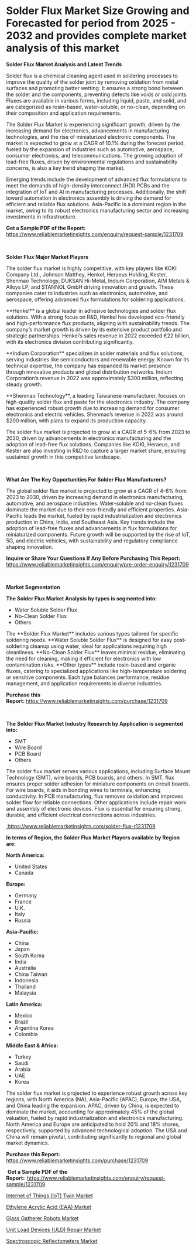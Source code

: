 <p><h1>Solder Flux Market Size Growing and Forecasted for period from 2025 - 2032 and provides complete market analysis of this market</h1></p><p><strong>Solder Flux Market Analysis and Latest Trends</strong></p>
<p><p>Solder flux is a chemical cleaning agent used in soldering processes to improve the quality of the solder joint by removing oxidation from metal surfaces and promoting better wetting. It ensures a strong bond between the solder and the components, preventing defects like voids or cold joints. Fluxes are available in various forms, including liquid, paste, and solid, and are categorized as rosin-based, water-soluble, or no-clean, depending on their composition and application requirements.</p><p>The Solder Flux Market is experiencing significant growth, driven by the increasing demand for electronics, advancements in manufacturing technologies, and the rise of miniaturized electronic components. The market is expected to grow at a CAGR of 10.1% during the forecast period, fueled by the expansion of industries such as automotive, aerospace, consumer electronics, and telecommunications. The growing adoption of lead-free fluxes, driven by environmental regulations and sustainability concerns, is also a key trend shaping the market.</p><p>Emerging trends include the development of advanced flux formulations to meet the demands of high-density interconnect (HDI) PCBs and the integration of IoT and AI in manufacturing processes. Additionally, the shift toward automation in electronics assembly is driving the demand for efficient and reliable flux solutions. Asia-Pacific is a dominant region in the market, owing to its robust electronics manufacturing sector and increasing investments in infrastructure.</p></p>
<p><strong>Get a Sample PDF of the Report:&nbsp;</strong> <a href="https://www.reliablemarketinsights.com/enquiry/request-sample/1231709?utm_campaign=2106&utm_medium=2&utm_source=Github&utm_content=ia&utm_term=26012025&utm_id=solder-flux">https://www.reliablemarketinsights.com/enquiry/request-sample/1231709</a></p>
<p>&nbsp;</p>
<p><strong>Solder Flux Major Market Players</strong></p>
<p><p>The solder flux market is highly competitive, with key players like KOKI Company Ltd., Johnson Matthey, Henkel, Heraeus Holding, Kester, Shenmao Technology, DUKSAN Hi-Metal, Indium Corporation, AIM Metals & Alloys LP, and STANNOL GmbH driving innovation and growth. These companies cater to industries such as electronics, automotive, and aerospace, offering advanced flux formulations for soldering applications.</p><p>**Henkel** is a global leader in adhesive technologies and solder flux solutions. With a strong focus on R&D, Henkel has developed eco-friendly and high-performance flux products, aligning with sustainability trends. The company’s market growth is driven by its extensive product portfolio and strategic partnerships. Henkel’s sales revenue in 2022 exceeded €22 billion, with its electronics division contributing significantly.</p><p>**Indium Corporation** specializes in solder materials and flux solutions, serving industries like semiconductors and renewable energy. Known for its technical expertise, the company has expanded its market presence through innovative products and global distribution networks. Indium Corporation’s revenue in 2022 was approximately $300 million, reflecting steady growth.</p><p>**Shenmao Technology**, a leading Taiwanese manufacturer, focuses on high-quality solder flux and paste for the electronics industry. The company has experienced robust growth due to increasing demand for consumer electronics and electric vehicles. Shenmao’s revenue in 2022 was around $200 million, with plans to expand its production capacity.</p><p>The solder flux market is projected to grow at a CAGR of 5-6% from 2023 to 2030, driven by advancements in electronics manufacturing and the adoption of lead-free flux solutions. Companies like KOKI, Heraeus, and Kester are also investing in R&D to capture a larger market share, ensuring sustained growth in this competitive landscape.</p></p>
<p>&nbsp;</p>
<p><strong>What Are The Key Opportunities For Solder Flux Manufacturers?</strong></p>
<p><p>The global solder flux market is projected to grow at a CAGR of 4-6% from 2023 to 2030, driven by increasing demand in electronics manufacturing, automotive, and aerospace industries. Water-soluble and no-clean fluxes dominate the market due to their eco-friendly and efficient properties. Asia-Pacific leads the market, fueled by rapid industrialization and electronics production in China, India, and Southeast Asia. Key trends include the adoption of lead-free fluxes and advancements in flux formulations for miniaturized components. Future growth will be supported by the rise of IoT, 5G, and electric vehicles, with sustainability and regulatory compliance shaping innovation.</p></p>
<p><strong>Inquire or Share Your Questions If Any Before Purchasing This Report:</strong> <a href="https://www.reliablemarketinsights.com/enquiry/pre-order-enquiry/1231709?utm_campaign=2106&utm_medium=2&utm_source=Github&utm_content=ia&utm_term=26012025&utm_id=solder-flux">https://www.reliablemarketinsights.com/enquiry/pre-order-enquiry/1231709</a></p>
<p>&nbsp;</p>
<p><strong>Market Segmentation</strong></p>
<p><strong>The Solder Flux Market Analysis by types is segmented into:</strong></p>
<p><ul><li>Water Soluble Solder Flux</li><li>No-Clean Solder Flux</li><li>Others</li></ul></p>
<p><p>The **Solder Flux Market** includes various types tailored for specific soldering needs. **Water Soluble Solder Flux** is designed for easy post-soldering cleanup using water, ideal for applications requiring high cleanliness. **No-Clean Solder Flux** leaves minimal residue, eliminating the need for cleaning, making it efficient for electronics with low contamination risks. **Other types** include rosin-based and organic fluxes, catering to specialized applications like high-temperature soldering or sensitive components. Each type balances performance, residue management, and application requirements in diverse industries.</p></p>
<p><strong>Purchase this Report:&nbsp;</strong><a href="https://www.reliablemarketinsights.com/purchase/1231709?utm_campaign=2106&utm_medium=2&utm_source=Github&utm_content=ia&utm_term=26012025&utm_id=solder-flux">https://www.reliablemarketinsights.com/purchase/1231709</a></p>
<p>&nbsp;</p>
<p><strong>The Solder Flux Market Industry Research by Application is segmented into:</strong></p>
<p><ul><li>SMT</li><li>Wire Board</li><li>PCB Board</li><li>Others</li></ul></p>
<p><p>The solder flux market serves various applications, including Surface Mount Technology (SMT), wire boards, PCB boards, and others. In SMT, flux ensures proper solder adhesion for miniature components on circuit boards. For wire boards, it aids in bonding wires to terminals, enhancing conductivity. In PCB manufacturing, flux removes oxidation and improves solder flow for reliable connections. Other applications include repair work and assembly of electronic devices. Flux is essential for ensuring strong, durable, and efficient electrical connections across industries.</p></p>
<p><a href="https://www.reliablemarketinsights.com/solder-flux-r1231709?utm_campaign=2106&utm_medium=2&utm_source=Github&utm_content=ia&utm_term=26012025&utm_id=solder-flux">&nbsp;https://www.reliablemarketinsights.com/solder-flux-r1231709</a></p>
<p><strong>In terms of Region, the Solder Flux Market Players available by Region are:</strong></p>
<p>
    <p> <strong> North America: </strong>
        <ul>
            <li>United States</li>
            <li>Canada</li>
        </ul>
        </p> 
    <p> <strong> Europe: </strong>
        <ul>
            <li>Germany</li>
            <li>France</li>
            <li>U.K.</li>
            <li>Italy</li>
            <li>Russia</li>
        </ul>
        </p> 
    <p> <strong> Asia-Pacific: </strong>
        <ul>
            <li>China</li>
            <li>Japan</li>
            <li>South Korea</li>
            <li>India</li>
            <li>Australia</li>
            <li>China Taiwan</li>
            <li>Indonesia</li>
            <li>Thailand</li>
            <li>Malaysia</li>
        </ul>
        </p> 
    <p> <strong> Latin America: </strong>
        <ul>
            <li>Mexico</li>
            <li>Brazil</li>
            <li>Argentina Korea</li>
            <li>Colombia</li>
        </ul>
        </p> 
    <p> <strong> Middle East & Africa: </strong>
        <ul>
            <li>Turkey</li>
            <li>Saudi</li>
            <li>Arabia</li>
            <li>UAE</li>
            <li>Korea</li>
        </ul>
    </p>
    </p>
<p><p>The solder flux market is projected to experience robust growth across key regions, with North America (NA), Asia-Pacific (APAC), Europe, the USA, and China leading the expansion. APAC, driven by China, is expected to dominate the market, accounting for approximately 45% of the global valuation, fueled by rapid industrialization and electronics manufacturing. North America and Europe are anticipated to hold 20% and 18% shares, respectively, supported by advanced technological adoption. The USA and China will remain pivotal, contributing significantly to regional and global market dynamics.</p></p>
<p><strong>Purchase this Report: </strong><a href="https://www.reliablemarketinsights.com/purchase/1231709?utm_campaign=2106&utm_medium=2&utm_source=Github&utm_content=ia&utm_term=26012025&utm_id=solder-flux">https://www.reliablemarketinsights.com/purchase/1231709</a></p>
<p>&nbsp;<strong>Get a Sample PDF of the Report:&nbsp;&nbsp;</strong><a href="https://www.reliablemarketinsights.com/enquiry/request-sample/1231709?utm_campaign=2106&utm_medium=2&utm_source=Github&utm_content=ia&utm_term=26012025&utm_id=solder-flux">https://www.reliablemarketinsights.com/enquiry/request-sample/1231709</a></p>
<p><strong></strong></p>
<p><p><a href="https://www.linkedin.com/pulse/global-internet-things-iot-twin-market-forecast-2025-2032-mxuye?utm_campaign=2106&utm_medium=2&utm_source=Github&utm_content=ia&utm_term=26012025&utm_id=solder-flux">Internet of Things (IoT) Twin Market</a></p><p><a href="https://www.linkedin.com/pulse/comprehensive-assessment-globalethylene-acrylic-acid-eaa-marketmarketsize-jhjre?utm_campaign=2106&utm_medium=2&utm_source=Github&utm_content=ia&utm_term=26012025&utm_id=solder-flux">Ethylene Acrylic Acid (EAA) Market</a></p><p><a href="https://www.linkedin.com/pulse/glass-gatherer-robots-market-tracking-sales-employment-142-npwge?utm_campaign=2106&utm_medium=2&utm_source=Github&utm_content=ia&utm_term=26012025&utm_id=solder-flux">Glass Gatherer Robots Market</a></p><p><a href="https://www.linkedin.com/pulse/comprehensive-analysis-unit-load-devices-uld-repair-market-eeusc?utm_campaign=2106&utm_medium=2&utm_source=Github&utm_content=ia&utm_term=26012025&utm_id=solder-flux">Unit Load Devices (ULD) Repair Market</a></p><p><a href="https://www.linkedin.com/pulse/comprehensive-spectroscopic-reflectometers-market-report-2025-2032-vsuic?utm_campaign=2106&utm_medium=2&utm_source=Github&utm_content=ia&utm_term=26012025&utm_id=solder-flux">Spectroscopic Reflectometers Market</a></p></p>